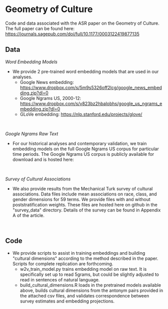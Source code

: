 Geometry of Culture
=================
Code and data associated with the ASR paper on the Geometry of Culture. The full paper can be found here: https://journals.sagepub.com/doi/full/10.1177/0003122419877135

## Data
<i>Word Embedding Models</i>
 * We provide 2 pre-trained word embedding models that are used in our analyses.<br/>
   * Google News embedding: https://www.dropbox.com/s/5m9s5326off2lcg/google_news_embedding.zip?dl=0 <br/>
   * Google Ngrams US, 2000-12: https://www.dropbox.com/s/v823bz2hbalobhs/google_us_ngrams_embedding.zip?dl=0
   * GLoVe embedding: https://nlp.stanford.edu/projects/glove/
 <br/>

<i> Google Ngrams Raw Text </i>
<br/>
 * For our historical analyses and contemporary validation, we train embedding models on the full Google Ngrams US corpus for particular time periods. The Google Ngrams US corpus is publicly available for download and is hosted here: 
 <br/>

 <i> Survey of Cultural Associations </i>
 <br/>
 * We also provide results from the Mechanical Turk survey of cultural associations. Data files include mean associations on race, class, and gender dimensions for 59 terms. We provide files with and without poststratification weights. These files are hosted here on github in the "survey_data" directory. Details of the survey can be found in Appendix A of the article.
<br/>

## Code
 * We provide scripts to assist in training embeddings and building "cultural dimensions" according to the method described in the paper. Scripts for complete replication are forthcoming.
    * w2v_train_model.py trains embedding model on raw text. It is specifically set up to read 5grams, but could be slightly adjusted to read in sentences of natural language.
    * build_cultural_dimensions.R loads in the pretrained models available above, builds cultural dimensions from the antonym pairs provided in the attached csv files, and validates correspondence between survey estimates and embedding projections.
  
